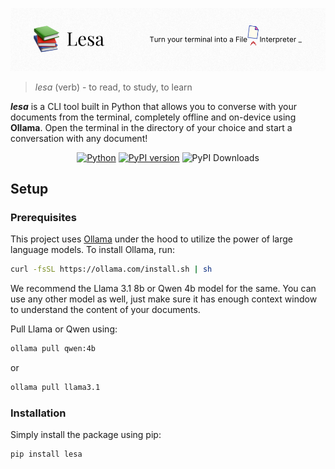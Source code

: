 ![Banner](assets/banner.png)

> _lesa_ (verb) - to read, to study, to learn

**_lesa_** is a CLI tool built in Python that allows you to converse with your documents from the terminal, completely offline and on-device using **Ollama**. Open the terminal in the directory of your choice and start a conversation with any document!

<div align="center">

[![Python](https://img.shields.io/badge/python-3.10%2B-blue)](https://www.python.org/downloads/)
[![PyPI version](https://badge.fury.io/py/lesa.svg)](https://badge.fury.io/py/lesa)
![PyPI Downloads](https://static.pepy.tech/badge/lesa)

</div>

## Setup

### Prerequisites

This project uses [Ollama](https://ollama.com/) under the hood to utilize the power of large language models. To install Ollama, run:

```bash
curl -fsSL https://ollama.com/install.sh | sh
```

We recommend the Llama 3.1 8b or Qwen 4b model for the same. You can use any other model as well, just make sure it has enough context window to understand the content of your documents.

Pull Llama or Qwen using:

```bash
ollama pull qwen:4b
```

or

```bash
ollama pull llama3.1
```

### Installation

Simply install the package using pip:

```bash
pip install lesa
```
